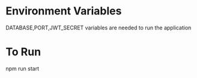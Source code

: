 # Environment Variables

DATABASE,PORT,JWT_SECRET variables are needed to run the application

# To Run

npm run start
